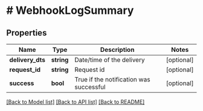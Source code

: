 # # WebhookLogSummary

## Properties

Name | Type | Description | Notes
------------ | ------------- | ------------- | -------------
**delivery_dts** | **string** | Date/time of the delivery | [optional]
**request_id** | **string** | Request id | [optional]
**success** | **bool** | True if the notification was successful | [optional]

[[Back to Model list]](../../README.md#models) [[Back to API list]](../../README.md#endpoints) [[Back to README]](../../README.md)
